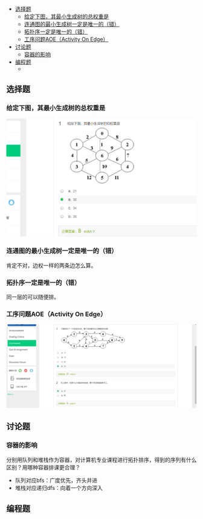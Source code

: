 
<!-- @import "[TOC]" {cmd="toc" depthFrom=1 depthTo=6 orderedList=false} -->

<!-- code_chunk_output -->

- [选择题](#选择题)
  - [给定下图，其最小生成树的总权重是](#给定下图其最小生成树的总权重是)
  - [连通图的最小生成树一定是唯一的（错）](#连通图的最小生成树一定是唯一的错)
  - [拓扑序一定是唯一的（错）](#拓扑序一定是唯一的错)
  - [工序问题AOE（Activity On Edge）](#工序问题aoeactivity-on-edge)
- [讨论题](#讨论题)
  - [容器的影响](#容器的影响)
- [编程题](#编程题)
  - [](#)

<!-- /code_chunk_output -->


## 选择题

### 给定下图，其最小生成树的总权重是

![](./images/2021111101.png)

### 连通图的最小生成树一定是唯一的（错）

肯定不对，边权一样的两条边怎么算。

### 拓扑序一定是唯一的（错）

同一层的可以随便排。

### 工序问题AOE（Activity On Edge）

![](./images/2021111102.png)

## 讨论题

### 容器的影响

分别用队列和堆栈作为容器，对计算机专业课程进行拓扑排序，得到的序列有什么区别？用哪种容器排课更合理？

- 队列对应bfs：广度优先，齐头并进
- 堆栈对应递归dfs：向着一个方向深入

## 编程题

### 